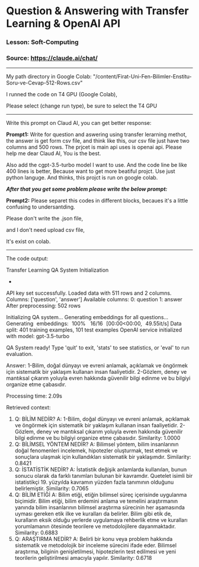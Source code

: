 # Question & Answering with Transfer Learning & OpenAl API 


### Lesson:  Soft-Computing

### Source: https://claude.ai/chat/

--------------------------------------------------------
My path directory in Google Colab:
            "/content/Firat-Uni-Fen-Bilimler-Enstitu-Soru-ve-Cevap-512-Rows.csv"

I runned the code on T4 GPU (Google Colab),

Please select (change run type), be sure to select the T4 GPU

--------------------------------------------------------

Write this prompt on Claud AI, you can get better response: 

**Prompt1:**
Write for question and aswering using transfer lerarning methot, the answer is get form csv file, and think like this, our csv file just have two columns and 500     rows. The prjcet is main api uses is openai api. Please help me dear Claud AI, You is the best.

Also add the cgpt-3.5-turbo model I want to use. And the code line be like 400 lines is better, Because want to get more beatiful projct. Use just python languge.    And thinks, this projct is run on google colab.

_**After that you get some problem please write the below prompt:**_

**Prompt2:**
Please separet this codes in different blocks, becaues it's a little confusing to undersantding.

Please don't write the  .json file,

and I don't need upload csv file,

It's exist on colab.


-------------------------------------------------------------------------
The code output:

Transfer Learning QA System Initialization

-
API key set successfully.
Loaded data with 511 rows and 2 columns.
Columns: ['question', 'answer']
Available columns:
0: question
1: answer
After preprocessing: 502 rows

Initializing QA system...
Generating embeddings for all questions...
Generating embeddings: 100%
 16/16 [00:00<00:00, 49.55it/s]
Data split: 401 training examples, 101 test examples
OpenAI service initialized with model: gpt-3.5-turbo

QA System ready! Type 'quit' to exit, 'stats' to see statistics, or 'eval' to run evaluation.

Answer: 1-Bilim, doğal dünyayı ve evreni anlamak, açıklamak ve öngörmek için sistematik bir yaklaşım kullanan insan faaliyetidir.
2-Gözlem, deney ve mantıksal çıkarım yoluyla evren hakkında güvenilir bilgi edinme ve bu bilgiyi organize etme çabasıdır.

Processing time: 2.09s

Retrieved context:
1. Q: BİLİM NEDİR?
   A: 1-Bilim, doğal dünyayı ve evreni anlamak,
açıklamak ve öngörmek için sistematik bir
yaklaşım kullanan insan faaliyetidir.
2-Gözlem, deney ve mantıksal çıkarım yoluyla
evren hakkında güvenilir bilgi edinme ve bu
bilgiyi organize etme çabasıdır.
   Similarity: 1.0000
2. Q: BİLİMSEL YÖNTEM NEDİR?
   A: Bilimsel yöntem, bilim insanlarının doğal
fenomenleri incelemek, hipotezler oluşturmak, test etmek ve sonuçlara ulaşmak için kullandıkları sistematik bir yaklaşımdır.
   Similarity: 0.8421
3. Q: İSTATİSTİK NEDİR?
   A: İstatistik değişik anlamlarda kullanılan, bunun sonucu olarak
da farklı tanımları bulunan bir kavramdır. Quetelet isimli bir
istatistikçi 19. yüzyılda kavramın yüzden fazla tanımının
olduğunu belirlemiştir.
   Similarity: 0.7065
4. Q: BİLİM ETİĞİ
   A: Bilim etiği, etiğin bilimsel süreç içerisinde uygulanma
biçimidir. Bilim etiği, bilim erdemini anlama ve temelini
araştırmanın yanında bilim insanlarının bilimsel
araştırma sürecinin her aşamasında uyması gereken
etik ilke ve kuralları da belirler.
Bilim gibi etik de, kuralların eksik olduğu yerlerde
uygulamaya rehberlik etme ve kuralları
yorumlamanın ötesinde teorilere ve metodolojilere
dayanmaktadır.
   Similarity: 0.6883
5. Q: ARAŞTIRMA NEDİR?
   A: Belirli bir konu veya problem hakkında sistematik ve metodolojik bir inceleme sürecini ifade eder. Bilimsel araştırma, bilginin genişletilmesi, hipotezlerin test edilmesi ve yeni teorilerin geliştirilmesi amacıyla yapılır.
   Similarity: 0.6718



